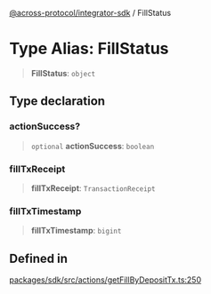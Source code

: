 [@across-protocol/integrator-sdk](../README.md) / FillStatus

# Type Alias: FillStatus

> **FillStatus**: `object`

## Type declaration

### actionSuccess?

> `optional` **actionSuccess**: `boolean`

### fillTxReceipt

> **fillTxReceipt**: `TransactionReceipt`

### fillTxTimestamp

> **fillTxTimestamp**: `bigint`

## Defined in

[packages/sdk/src/actions/getFillByDepositTx.ts:250](https://github.com/across-protocol/toolkit/blob/0408e9d38e7f5e4687131c33ea4b58d12a946b0d/packages/sdk/src/actions/getFillByDepositTx.ts#L250)
